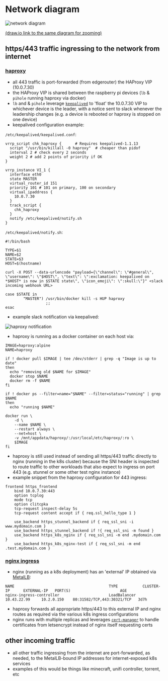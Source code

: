 # Network diagram

![network diagram](https://i.imgur.com/T4aK0jR.png)

[(draw.io link to the same diagram for zooming)](https://www.draw.io/?lightbox=1&highlight=0000ff&edit=_blank&layers=1&nav=1&title=billimek%20network%20diagram.xml#R7T1bc9u20r%2FGM%2B2DOLjx9uhL3K%2BT5NTnJF9P%2BqShJNpmTYkKSdlOf%2F0BKIIiAVCCJFAiHacdmwZv4N53sbu4wNfz19%2FSYPn4OZmF8QUCs9cLfHOBEEQOpr%2FYyI9yxEfOeuQhjWbl2GbgS%2FRPWA6CcnQVzcKscWGeJHEeLZuD02SxCKd5YyxI0%2BSledl9EjffugweQmngyzSI5dH%2FRrP8cT3q2WAz%2Fn9h9PDI3wxBeWYSTJ8e0mS1KN93gfB98W99eh7wZ5XXZ4%2FBLHmpDeEPF%2Fg6TZJ8fTR%2FvQ5jBlwOtvV9ty1nq3mn4SLXusEn61ueg3hVfvxLkj5leZBHyaKcZP6DA4bOd8kOo3kBwavHfB7TPyE9fA7TPKIgvIyjhwUdy5NlbfRTMAnjuySLisfim0mS58mcXhCzE1cV2K6TOEmLd3HA4aviZZfZco1pQEcC%2Fsd99BrO%2BCX078c8ZyRyyb4Y3U5nC2JFlEjuo8UsTK0pfSO6nQV5QH%2Bx8az8TQlwFCyXcTiahc%2FRNMxG92kYTqKQXQCRR3%2BuTwM4on9ay8WDDOkS%2BOyLw9faUAn538JkHubpD3pJeRaXRFByycj2sWWvh142VAdByTuPdYrjg0FJ6Q%2FV0zfYpgclwtXIRwBJyJcwXmCFwbgA%2FMtjlIdflsGUnX2h3N%2BkAQNAgW4TKIQzXQ0kFfvUQUIwMgAS7BsGyX2yyEsBB5EZEDkANmGEMJRgRCBWkA1n9%2BNgBDuG0X0UxypBkOVp8hTWzoDinyHCg%2FwzOFgxVvEjshXEh2zfBGDBiQEbzNxgqgLshDg2IF0B1nEdTbByiBwFVtQ1TwtgnYFpGCIVWG3Hhm7YFVghgK42wZqArLsbrkyrL%2FW%2FtjLpggl%2FAtgKBeIIstDDnqxCiQICjgEA2LsBUFl4jK5mQfZYEVmNoJqEskgWoUxVNmD%2FcYupZkpNKVTDVMfWUptoySqPowV9O7elCwurvKR6OLf85q8PzOi3kvt7aihZpb1kzakTMFcSttuC6naUYgmBNpHxh4nludD1Cf95PDodBTqdOGdfvwyoMew8sOMvVw706BzBL9fJfBpkOT38%2Fcvdr%2FzaScqv5CP0vfUHSDRCAZM3CSINs%2BifkgcYOpZJtMiLL7OvLuwbhqBVTjG8lkE1fMXhfd6KaTqJabR4%2BMr%2BuBmpxbs%2BukqOw75FGojQYz9kgP0cXwJlOKOOXPlnkuaPyUOyCOIPm9GrpqSvwfzvMM9%2FlGKdQZexRvWET0kBtDWzBml%2BybxMxh9xkGXRlA%2FfRvFOWzhLVumUO5olYdN7H8K8IVTYl2yFfxrG1El7brqsx4ATyr4gmwQFGBMBCMRUKaqIXEDBTjEkeW87vUilfJRElFKQiXJrGuVp9GplL1E%2BfTSjiZHvCTqIQIUe9pHMBZsLj0Gcb5vkgwZ9l7CuEzfYg1cEHRYgACh9Kywj4QyPujAZFS5mwmzoSG0ueoxmnKvKW%2B%2BYZK4pLyI49VC0M9asXt62wTH9xOBH7bJS4u%2FxIgwEmlk%2FckNB1VdqEZWOJ9y1defalUFb8ZYnxwOUCsY1ECHBGhauJM2WYRrRNzGRdEMfFy2z8G4zVOc0lZHVYizygBsPdEXzBzr5OJqw0BR9STgb52FMrQYWsSqFG7r9UhyMERkvKXuOP%2BHx3R8frOz5Qck2Fcb1I1iyqeYSS2Gs2QbUEzfsa8iYRYuIheLAahHdR%2FT3XfKBYaf8%2Fh6bWXvAuqR8W%2FaZOzOsiEYgomvet3kAqwqPOsrwqNMR7xONKNfb4f0K4%2F3kfYIkZEyCLJyHhUocHPfvAe0t3K%2BifBPc70IJeD0xJ8PXKP9WO%2F6L3W%2FZpoxEUqr7ujfGnaLTu2NENj6mSRq2U%2FgApBHxuDRqlUR7u19E0BOeqwhBOJ7MKxAaWA3hKyr9YxbZk9rfGzPDVr5pFmpxieCJfC9PfJEvrLLvmphv1lXz8W5T5Z0om0TJF0W6JkrsnYgofR4N5S9ytxOlNDHXLFE6sg%2FB7bTLO%2FpjxAy3JaWjKM2GoMpeopQds8PL6ZQejAuAjn9fzJIkNafOHCKGPBxPXt7HjqVIC7GJZcDzgY7bb%2FFRX8IGAQaBJFgUscfqyoPFR9eiwoUS6iEgRIwQr6WYJC%2Fkx%2FmK4Jn0NEPSR%2FGy2txNyRTo9lyx1ejNCQCoZa1soczqyv5SpncEKenROdal870pU5577W3mKBMPhjKrrCmZMntLgR7onALtzigQ%2BVve1jZHxRfLdxmg2577r410NcdroVspsa28srf07LpKekYY2gQ71GN0oPDMo2gbYU3aPsTQlwPlkqG%2FTNJhBKxOZuXbCiw5jmKBo0tL35HD6hKSWLJjQ3k4zvV1a%2FRbL99flb0mYbSGbWVmh8Dz18U%2FpSXmefAK0zMPaTCLws3nlCKBD99Q3E%2FLaS2YSJJEDbqQE0oWYV5UTLDqgvmYTvPJDIXY0GnSh%2B%2FLcU2sWAKAroE1AGg2t%2Bp89gz9brZiACzft%2FkAWzYYAQsQn4%2FUpMzNUXqjEWIqmbm%2BnMAzCjq3l8gJnT8fIVmYQW%2BHgaO4yxftcvm75PCIdNPRRhFHXE0sLqPHJFZkv%2F3CT1Cec4I5E4Hrn4wpg2WavDJAPkcB%2Ffnn7%2BokUYHNBldjhXbWWGXfV5RVRjHl5dFkRWdVjNqQ4SylL5qEafpjtIwMFlf5Uty1FkqppxYjhXJFBgQoLwnsnwDtrVEMkVD85UNBlenGvqQnVWljhkWf%2FKIda0G7bjhaePEQWU14xROF4FJLp3dZ1IEsgmLBHhUOKlO%2FK1nkatSpdF6o4ypsBNdXQAHyEtBGRhc%2BHgyOqr5DJvgDy3VMl%2BXsrMCZZ9MgtIqzyzTKQitih9QdGVOLJGYfIbpI7g37TynhKxLZTdQnQZWc%2B8K%2FTkJZnxK79gAjX4aFAltglWToKtULqyTDWlUwv79gc04%2BzvdVsjZYucdVG1orFRYjmazfMA3mYcr0yi8pBdqvtVKo9YNbjN%2F3aINmtCELp6s0yn%2BMS0CbqSmlMkJyGx1F2MG1AHY3%2FyuyPqny9IgDbcx%2FGqjPgzzU2D%2Bb%2BqwL0%2FWgA09%2B69pWt4HgXxFfCEiaKnTxW17Umm2144bjLWy5EOF1krzuYUsoDYgaZZ7JlkjyR2o1s28Zr6dkQqTwsrcqjZ8vbNRL4xTqzUSBOuQB7gEIjADYCM10BEZ1pRmBcaLsTEdqdwO7iUa2vsgY%2F6sq4w43mmqFDNxoereV%2Bm8r%2BXJeic07jfTAVOIlUGYkX20dxbarAbaOAi0Iq4UVcRnlTQpMHklsLOsYt7p0Ee3JabbHCKNlksTvgmjogsipFt96IYqMtieoiSJHEkX4JxNFvDlmP0SRqmL2cFF0nybvRtHwZZEL%2BhM%2FMlvZWpNELsFNSQTcn0wSoV5JImRUEs1SOrmXwgl9F0bDFka%2BqkPi2cRRb1NE%2BiNXsGkZ0pZXJi98EClp2lT9sKIyq1oKb818U9xUzdBUaMtTVRIf400Wad%2FvUnPYUtNTNiY%2F2yKgNxipea5FQM9405IWmYSlbNzusowVL4MAubvE5rYpGhObcufMWZQtwsJijNIpSxAWSFYpYBqLhKbW%2BurELkiS4CXD1vNyMS6TuYoXiKR5a3s2Ju3CzIDMUWSrQ8D7RtUT5KqwVqOJpmfAYzBa7lB5ho34FHUTbcMSZ5e0aModvA1bdc%2BNnKhKwXbFpTqxdsVQCab0IqcspmkTG9XeGC03HC0y%2FN7a%2FgL7w0kA1d3sqzO9TSj3PSHZGnI%2B3zehnIgEREA3CeXSlJHvb52ZKzYX2vsG%2FinGaop19pXpvHWs24b6esNCpNInnoGWzLzn1TYQDKJRdp68hOk4C9Pn4lYFxips75U67HQEeF%2FOHGZ1DvPkdTSRMHC%2B1OFiC5FyIvA4oJZngWBBIZXP5naURwyBbAGfnOV9fFaWt1Ur8W%2BU5UkLzs7D8nI%2BJmf56ZBYXh%2BobSxvn5TlNcppumZ5Bwm2jIrlu6I7nr%2F4MzC804Kx8zC8THklw%2FeN3eubhO1if30Q87Mi%2B6vqm7uqHII8PFNDQv7M4girBdstRsCDVl3dmdLeH0I64yC2powqKBvQZy7H%2BfOY5fRvazehX123d0CsaitcVUI7yuJ1FXINNDWGttFuZptEiWY4zHw0TNXKo%2BwZXkbfqrbhMgKFjn21M5eXANzemorOK9uM2ycKiai6QtrSLkS6YRHbU7U262rdVNHqG22dnnSDbzduOD7Uwff97F8YT7dNDjZG1qpkxG4CyXt34BM3S7Lx9vCvdINXbkFojHD4ktFwCafXrURsCeOi0aPbTw%2BKLoZjd7NGQcS6Jf6i1pi0VOiEDAdyPaNFJOdqDrmLSNuaR%2FaIeMViyMOJV%2Bw%2Bb4p4xSnzF7USb9s3miPe4XQx39Irek%2FirZ7UI%2BIlxoi3o9VhYre8qJV4xRv4N5oj3jeR5LSv5OVP6hHxisr%2BcOIVO5AZIt7WF7USr3PsDbZtmNr9k%2Ff12EWZnRjLrbuXtdJ7YwtbHhPqfMsaXiZTZRQAobWHfhs%2BkdQ0dcHeTCCRaOmNts5MYgLTEpz3vdjRbWxY7fXwzvZ6s%2FA5moaj4s8Rg%2Be6s97V13G0fKScZrKtHhIXfKmoUkVJFcsQton1H519twaH4t0dFOfsYJQl0yiIR0s6kQrLwXIZG8UwdKX4ok1UiQ2qSLioug%2FBMeKtG98Ujo9j42BmlokFbYOVy9g80NpAsG8CwW8lU2sWZk%2FrZ4tLj0bQJBdIOUjVZcBW7FbA2zAdhSietrgNUf3JqmettOYJNTtz2c%2BxkU%2Bu2XJSS0Z9J%2Fizxe0EXMVicUftPBF8i8YQ2SlF2W%2BKx9FaL65laja6T8NwEoXsAipHK7UJvEqsdkMCkG86X0laTCQScBXsa2I7dQTforE0eBJAm7XfkxCBRpro4IigX04RFitXEJT3ju%2FKJdLKiRscggfP5VUfzJPwuF6b9WGRwG6vmGL2dXSfpKNgMUsTCg10y%2FIUb5%2FoPXHYIbarkodKrQNVW31VMqZjhOXlioufAd%2FUwM%2B%2Br6LZKFo8jQgomH10Hwd5IeZ5XMQhFdu%2FBPn0cTyhQOqY%2FRE36yr2t1VdT1TGvmOgQB9BOR9%2F%2BAQxOB3g2JK%2FzsOlJ9ECGmGVd2%2B9PdoieuvOCb119B5pOQZ3rog7%2B5S404i09Ad3j8kqC%2FuBNkjEcqqR78qtCzcLEg3U%2BWLK82HI04iRvCNPhTxbRp5i35JukacR23hHntJUkZFnnxp5bzFu0Wen1RFW%2FWxFu5%2FOXFasoSQHh20ND4U6KNP6foeFp%2FoS3UddOyMcvlWIwpFdEaJYwhfThQ7D9k%2B68tAbbFcdZ06C7be4xDAkbCs7t3WGbl51puhYOtl0GG20MN0QAu9Xyk6M1iXfFOYAkuWropkpLzEHf36mP6bxKmOmVltT02p40trotD%2FF6QYIwXOkDV4VRhxUliwbIITbH98f%2F0Ek%2BvZvG6PZTfz3R%2FfvkZo6BCx03aMCi5kXBCg2vVXV6ZsIxLXARcMAkqTTslZZTV8SLbOwVmxdJ2NV4X1L%2BT8XwVz0RfMH%2BklxNGGhUvqScDbOw5iyRbF380uUs4bCt1%2BKgzEi42WS5uNPeHz3xwcre35Q0vIO2tDfqxVLeHOJpeh7ywVgB4iTbZlpnGRsW1ywWlBpT3%2FfJR8YJktY9UbmdICXkqNseYEb4tPKmcFX8x5VBl4v%2Bd4ucDov4PGEvH6iWXYjNw4GwLKBC23oehgBvg%2F7pve60GfDUCWD%2FAG7qoCRqF4MV%2BdUWfbnVKJiwR3BvuURnzgIO7btQzmRTalREbKoBWJj18GEAM%2FEQpdyC21RFkiM1bqb%2FHYO3W236bdc0MyeP5IhxUKb7RjYyZxaT2lhxYNoX05mydPV4qlHenUPmtA3dRw9j91IJynSg0ZyonxhlUTAITZ0IPIBRrLl1yZfXEAwgMC1EdsFwoCEgUgDPlslTFuZbXsprwLSHEvnlit71yCKHQ%2FMSQeIZM3456fLf7GhInQDPkazzIyoED0qUTrMo9mssCo1IlEK7KK27nN7cxKwgIeEBCRkRJWMxPauqPmE5P6%2BcISOw6nC2oH0myyqcei9SDb0%2B%2BRRbWSptqQXKt7ZBr%2BVWgVVPm%2BNqb3O9EAP7UymB9YWJvZdanDaWxTBUR%2BvkzW7j5DXaNuvIp%2BeGI89EvL%2B93%2Bl0f331Vfvw7eAhB%2BS%2F7p4pNXffT%2BrH15dwg9bY7HnRkobi3igafQc2CwASRsZ7Hhw1zhWNPSOlvNoCPp8B9GaUPKYi8JKHZtR8iIVQCAmeBjR8y0o11gq7lwFifXQnq1kg52%2BCLY8CD3k%2Brbjez4SA1YHdV5W09XhinsHGg4H5jmgA3W0wl6AIG2Oe88BATXW3baqRwV%2FceCeWw32yDaBiqLaebAIHsJ5WD6854pqQynvOol64XLuSuF7usPwPdvMC13fE1pOGW5jyyAOOZ3v2aKGNEL7p3ZIMfItH9vEw54LfEeRoa6U8oQ0YWtggboFZodvBLQDCd2pwA6AA3Uq3ffx5wMEALJVjqNwhi8XqZl0O4wHq1rVwSskFNSYVLyyaIDgNwpw8OX27gKxg5vL62Fo4LZ9h%2FqkgZHl%2Bw5xfJcQ1%2FOJI2SaQXRKJ7EHcUoixMJ9u7kg6uupBfPr4S1%2BDDKtFU7gGJ0KNhoxh72W95qd0IXEgmIbE10oa2ftdKwX%2BKq%2FhY7JHWjLSNj61M4DybKdUCwh0jmWa4hP3iCWEHcQ98%2B%2BrtgCHpUZYSHq8g3A4dsh6vf2As%2Fn52k0rDi1QideTxQ61NFP%2B%2Blu72ignQMMh5sw0IAUPMMX61RSmTFMtm258m6DmPRbFdmqzNyAAODK4PhtFWbDCB5jk67rkK0LyHVo05CAFh6CIQGHaDMcvtTXWWyYtTCpr%2BXpJq1iq4y382xXE%2BrSeBz4%2BOSFswCCf7exQDCwEZopA8H8jIrDdPcO6WuEt4vsXdmwZbqQVIrw9%2BQr%2Ffkfqg3TaJqHs0HoxIrefnqdiGURXaymkmHoxDbbRn81tapCcBEgsjI4rcJ0ZAvl%2FArTty1Spr24GMKzOdktKu%2FwwpgdOBiUH6oIkh1pShxf7HAGMOi0Vd3LkGjd7jzYsokk6clS8dtwxyvR1jRBNr54YYIMwOqAx8f03orVIbNpYXUMxBNvy7bpryfu9CBnG4tJ2%2Bp9NaAKMia6vLRARsMHfztdXnZQRz%2B7vLRMWmXxrBtKUS5e8IZSn6OnNPkaPdErr%2F%2FzBbO2QqDMQuIwrLpQ1e%2FrtQg6Go1bmsKcWDA5sn32EzWF6brVCxGzsrGISl3zT3pStURpuLmLPGWA95uZcMPFsc1d3E%2BPX6ZXf6%2F%2BePn3X98%2B%2Fv%2FH9OPks7JtWrqMWGDsCdPPA4tkFq77E5ad9tKqSV5ERsEFumYkQQ8nm8OpxAyD68K4u59u9n1FGWEUU44bTVZ0VrWGjCl90SRM0x%2BjZdTc8Elhf0j81KquPBeKffeIJzdg5P2LGgpMMIAPEX0tBLRf9F%2FbANsHMLbriYDB%2FIvrSmGTO1qHjWegz3ALbDTCGYPYcDRPXsJ0nIXpc3GrFi1vI5etMQRVL%2BgOcSRH3p68jFosksD7JSkaZ48e0a89MqvEnkDF3%2BXE2p2ewxHFnyMwHCKqzQUVRhg2YISpZ6xTj2I4u7ZpwimNoZ1d9LaJjpPH2qoUNdEY8Q80uBxPcJcJdi1Sr2rSC7nta385EKu%2FoFtzSqeOrFMaDF%2Bj%2FFv5LHb8Fxu3iqIh9ufNa%2B26mx97E%2B4a7dxiPSeJOkggUds9kEQ937Wgt%2FnnCwQrtpU0RKGeaPDbO9o%2FeuLuf8IN%2B5I0M1QT1vd6cznT%2BZ%2Bpxc%2Bu%2BB8%3D)

## https/443 traffic ingressing to the network from internet

### [haproxy](http://www.haproxy.org/)

* all 443 traffic is port-forwarded (from edgerouter) the HAProxy VIP (10.0.7.30)
* the HAProxy VIP is shared between the raspberry pi devices (`lb` & `pihole` running haproxy via docker)
* `lb` and & `pihole` leverage [`keepalived`](https://www.keepalived.org/) to 'float' the 10.0.7.30 VIP to whichever device is the leader, with a notice sent to slack whenever the leadership changes (e.g. a device is rebooted or haproxy is stopped on one device)
* keepalived configuration example:

`/etc/keepalived/keepalived.conf`:

```
vrrp_script chk_haproxy {      # Requires keepalived-1.1.13
  script "/usr/bin/killall -0 haproxy"  # cheaper than pidof
  interval 2 # check every 2 seconds
  weight 2 # add 2 points of priority if OK
}

vrrp_instance VI_1 {
  interface eth0
  state MASTER
  virtual_router_id 151
  priority 101 # 101 on primary, 100 on secondary
  virtual_ipaddress {
    10.0.7.30
  }
  track_script {
    chk_haproxy
  }
  notify /etc/keepalived/notify.sh
}
```

`/etc/keepalived/notify.sh`:

```shell
#!/bin/bash

TYPE=$1
NAME=$2
STATE=$3
HOST=$(hostname)

curl -X POST --data-urlencode "payload={\"channel\": \"#general\", \"username\": \"$HOST\", \"text\": \":exclamation: keepalived on *$HOST* is now in $STATE state\", \"icon_emoji\": \":skull:\"}" <slack incoming webhook URL>

case $STATE in
        "MASTER") /usr/bin/docker kill -s HUP haproxy
                  ;;
esac
```

* example slack notification via keepalived:

![haproxy notification](https://i.imgur.com/UhPTjeg.png)

* haproxy is running as a docker container on each host via:

```shell
IMAGE=haproxy:alpine
NAME=haproxy

if ! docker pull $IMAGE | tee /dev/stderr | grep -q "Image is up to date"
then
  echo "removing old $NAME for $IMAGE"
  docker stop $NAME
  docker rm -f $NAME
fi

if ! docker ps --filter=name="$NAME" --filter=status="running" | grep $NAME
then
  echo "running $NAME"

docker run \
    -d \
    --name $NAME \
    --restart always \
    --net=host \
    -v /mnt/appdata/haproxy/:/usr/local/etc/haproxy/:ro \
    $IMAGE
fi
```

* haproxy is still used instead of sending all https/443 traffic directly to nginx (running in the k8s cluster) because the SNI header is inspected to route traffic to other workloads that also expect to ingress on port 443 (e.g. stunnel or some other test nginx instance)
* example snippet from the haproxy configuration for 443 ingress:

```haproxy
frontend https_frontend
    bind 10.0.7.30:443
    option tcplog
    mode tcp
    option clitcpka
    tcp-request inspect-delay 5s
    tcp-request content accept if { req.ssl_hello_type 1 }

    use_backend https_stunnel_backend if { req_ssl_sni -i www.mydomain.com }
    use_backend https_stunnel_backend if !{ req_ssl_sni -m found }
    use_backend https_k8s_nginx if { req_ssl_sni -m end .mydomain.com }
    use_backend https_k8s_nginx-test if { req_ssl_sni -m end .test.mydomain.com }
```

### [nginx ingress](https://github.com/kubernetes/ingress-nginx)

* nginx (running as a k8s deployment) has an 'external' IP obtained via [MetalLB](https://metallb.universe.tf/):

```
NAME                                          TYPE           CLUSTER-IP      EXTERNAL-IP   PORT(S)                      AGE
nginx-ingress-controller                      LoadBalancer   10.43.22.99     10.2.0.150    80:31582/TCP,443:30321/TCP   3d7h
```

* haproxy forwards all appropriate https/443 to this external IP and nginx routes as required via the various k8s ingress configurations
* nginx runs with multiple replicas and leverages [`cert-manager`](https://github.com/jetstack/cert-manager) to handle certificates from letsencrypt instead of nginx itself requesting certs

## other incoming traffic

* all other traffic ingressing from the internet are port-forwarded, as needed, to the MetalLB-bound IP addresses for internet-exposed k8s services
* examples of this would be things like minecraft, unifi controller, torrent, etc

